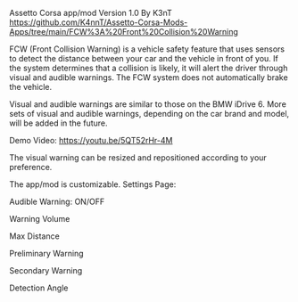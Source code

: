 Assetto Corsa app/mod
Version 1.0
By K3nT
https://github.com/K4nnT/Assetto-Corsa-Mods-Apps/tree/main/FCW%3A%20Front%20Collision%20Warning

FCW (Front Collision Warning) is a vehicle safety feature that uses sensors to detect the distance between your car and the vehicle in front of you. If the system determines that a collision is likely, it will alert the driver through visual and audible warnings. The FCW system does not automatically brake the vehicle.

Visual and audible warnings are similar to those on the BMW iDrive 6.
More sets of visual and audible warnings, depending on the car brand and model, will be added in the future.

Demo Video: https://youtu.be/5QT52rHr-4M

The visual warning can be resized and repositioned according to your preference.

The app/mod is customizable.
Settings Page:

Audible Warning: ON/OFF

Warning Volume

Max Distance

Preliminary Warning

Secondary Warning

Detection Angle
